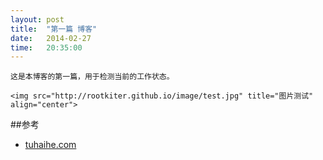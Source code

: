 ```yaml
---
layout: post
title:  "第一篇 博客"
date:   2014-02-27
time:   20:35:00
---
```

	这是本博客的第一篇，用于检测当前的工作状态。

	<img src="http://rootkiter.github.io/image/test.jpg" title="图片测试" align="center">

##参考

* [tuhaihe.com][1]

[1]: http://tuhaihe.com


